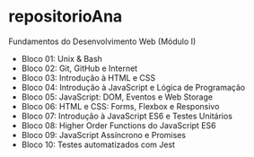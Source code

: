 # repositorioAna

Fundamentos do Desenvolvimento Web (Módulo I)

<ul>
<li>Bloco 01: Unix & Bash</li>
<li>Bloco 02: Git, GitHub e Internet</li>
<li>Bloco 03: Introdução à HTML e CSS</li>
<li>Bloco 04: Introdução à JavaScript e Lógica de Programação</li>
<li>Bloco 05: JavaScript: DOM, Eventos e Web Storage</li>
<li>Bloco 06: HTML e CSS: Forms, Flexbox e Responsivo</li>
<li>Bloco 07: Introdução à JavaScript ES6 e Testes Unitários</li>
<li>Bloco 08: Higher Order Functions do JavaScript ES6</li>
<li>Bloco 09: JavaScript Assíncrono e Promises</li>
<li>Bloco 10: Testes automatizados com Jest</li>
</ul>
